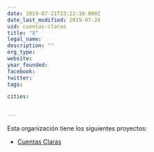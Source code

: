 ```yaml
---
date: 2019-07-21T23:22:18.000Z
date_last_modified: 2019-07-24
uid: cuentas-claras
title: "X"
legal_name: 
description: ""
org_type: 
website: 
year_founded: 
facebook: 
twitter: 
tags:

cities: 


---
```


Esta organización tiene los siguientes proyectos:

- [Cuentas Claras](/proyectos/cuentas-claras)
